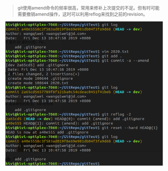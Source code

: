 > git使用amend命令的频率很高，常用来修补上次提交的不足。但有时可能需要撤销amend操作，这时可以利用reflog来找到之前的revision。

![撤销git commit --amend](../../src/main/resources/picture/1240-20210115033524019.png)